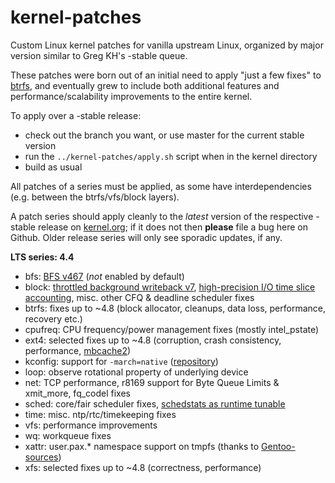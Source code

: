 kernel-patches
==============

Custom Linux kernel patches for vanilla upstream Linux, organized by major
version similar to Greg KH's -stable queue.

These patches were born out of an initial need to apply "just a few fixes"
to [btrfs](https://btrfs.wiki.kernel.org/), and eventually grew to include both
additional features and performance/scalability improvements to the entire kernel.

To apply over a -stable release:

- check out the branch you want, or use master for the current stable version
- run the `../kernel-patches/apply.sh` script when in the kernel directory
- build as usual

All patches of a series must be applied, as some have interdependencies
(e.g. between the btrfs/vfs/block layers).

A patch series should apply cleanly to the *latest* version of the respective -stable
release on [kernel.org](https://www.kernel.org/); if it does not then **please** file
a bug here on Github. Older release series will only see sporadic updates, if any.

**LTS series: 4.4**

- bfs: [BFS v467](http://ck-hack.blogspot.de/2015/12/bfs-467-linux-43-ck3.html) (*not* enabled by default)
- block: [throttled background writeback v7](https://marc.info/?l=linux-block&m=147325975312628), [high-precision I/O time slice accounting](http://www.spinics.net/lists/linux-block/msg02134.html), misc. other CFQ & deadline scheduler fixes
- btrfs: fixes up to ~4.8 (block allocator, cleanups, data loss, performance, recovery etc.)
- cpufreq: CPU frequency/power management fixes (mostly intel_pstate)
- ext4: selected fixes up to ~4.8 (corruption, crash consistency, performance, [mbcache2](https://lwn.net/Articles/668718/))
- kconfig: support for `-march=native` ([repository](https://github.com/graysky2/kernel_gcc_patch))
- loop: observe rotational property of underlying device
- net: TCP performance, r8169 support for Byte Queue Limits & xmit_more, fq_codel fixes
- sched: core/fair scheduler fixes, [schedstats as runtime tunable](http://article.gmane.org/gmane.linux.kernel/2148311)
- time: misc. ntp/rtc/timekeeping fixes
- vfs: performance improvements
- wq: workqueue fixes
- xattr: user.pax.* namespace support on tmpfs (thanks to [Gentoo-sources](https://gitweb.gentoo.org/proj/linux-patches.git/))
- xfs: selected fixes up to ~4.8 (correctness, performance)


